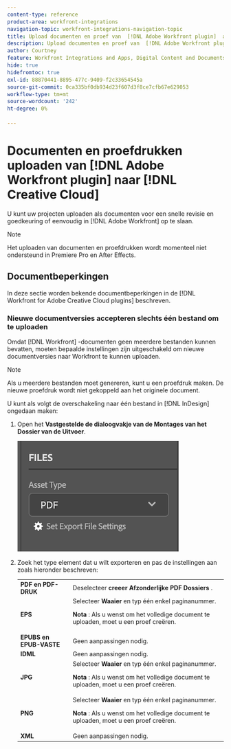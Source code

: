 ```yaml
---
content-type: reference
product-area: workfront-integrations
navigation-topic: workfront-integrations-navigation-topic
title: Upload documenten en proef van  [!DNL Adobe Workfront plugin]  aan  [!DNL Creative Cloud]
description: Upload documenten en proef van  [!DNL Adobe Workfront plugin]  aan  [!DNL Creative Cloud]
author: Courtney
feature: Workfront Integrations and Apps, Digital Content and Documents
hide: true
hidefromtoc: true
exl-id: 88870441-8895-477c-9409-f2c33654545a
source-git-commit: 0ca335bf0db934d23f607d3f8ce7cfb67e629053
workflow-type: tm+mt
source-wordcount: '242'
ht-degree: 0%

---
```


# Documenten en proefdrukken uploaden van [!DNL Adobe Workfront plugin] naar [!DNL Creative Cloud]

U kunt uw projecten uploaden als documenten voor een snelle revisie en goedkeuring of eenvoudig in [!DNL Adobe Workfront] op te slaan.

>[!NOTE]
>
>Het uploaden van documenten en proefdrukken wordt momenteel niet ondersteund in Premiere Pro en After Effects.


## Documentbeperkingen

In deze sectie worden bekende documentbeperkingen in de [!DNL Workfront for Adobe Creative Cloud plugins] beschreven.

### Nieuwe documentversies accepteren slechts één bestand om te uploaden

Omdat [!DNL Workfront] -documenten geen meerdere bestanden kunnen bevatten, moeten bepaalde instellingen zijn uitgeschakeld om nieuwe documentversies naar Workfront te kunnen uploaden.

>[!NOTE]
>
>Als u meerdere bestanden moet genereren, kunt u een proefdruk maken. De nieuwe proefdruk wordt niet gekoppeld aan het originele document.



U kunt als volgt de overschakeling naar één bestand in [!DNL InDesign] ongedaan maken:

1. Open het **Vastgestelde de dialoogvakje van de Montages van het Dossier van de Uitvoer**.

   ![](assets/file-export-settings.png)

1. Zoek het type element dat u wilt exporteren en pas de instellingen aan zoals hieronder beschreven:

   <table>
    <tr>
    <td><strong> PDF en PDF-DRUK </strong>
    </td>
    <td>Deselecteer <strong> creeer Afzonderlijke PDF Dossiers </strong>.
    </td>
    </tr>
    <tr>
    <td><strong> EPS </strong>
    </td>
    <td>Selecteer <strong> Waaier </strong> en typ één enkel paginanummer. 
    <p>
    <strong> Nota </strong>: Als u wenst om het volledige document te uploaden, moet u een proef creëren. 
    </td>
    </tr>
    <tr>
    <td><strong> EPUBS en EPUB-VASTE </strong>
    </td>
    <td>Geen aanpassingen nodig.
    </td>
    </tr>
    <tr>
    <td><strong> IDML </strong>
    </td>
    <td>Geen aanpassingen nodig.
    </td>
    </tr>
    <tr>
    <td><strong>JPG </strong>
    </td>
    <td>Selecteer <strong> Waaier </strong> en typ één enkel paginanummer. 
    <p>
    <strong> Nota </strong>: Als u wenst om het volledige document te uploaden, moet u een proef creëren. 
    </td>
    </tr>
    <tr>
    <td><strong> PNG </strong>
    </td>
    <td>Selecteer <strong> Waaier </strong> en typ één enkel paginanummer. 
    <p>
    <strong> Nota </strong>: Als u wenst om het volledige document te uploaden, moet u een proef creëren. 
    </td>
    </tr>
    <tr>
    <td><strong> XML </strong>
    </td>
    <td>Geen aanpassingen nodig. 
    </td>
    </tr>
    </table>
